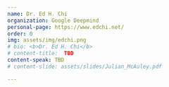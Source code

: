 ```yaml
---
name: Dr. Ed H. Chi
organization: Google Deepmind
personal-page: https://www.edchi.net/
order: 0
img: assets/img/edchi.png
# bio: <b>Dr. Ed H. Chi</b> 
# content-title:  TBD
content-speak: TBD
# content-slide: assets/slides/Julian_McAuley.pdf

---
```

